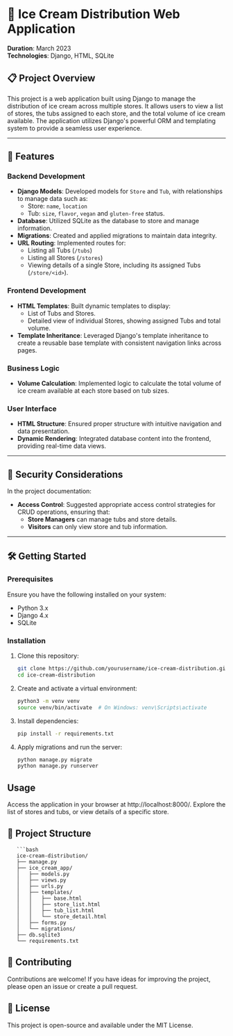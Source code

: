 # 🍦 Ice Cream Distribution Web Application

**Duration**: March 2023  
**Technologies**: Django, HTML, SQLite

## 📋 Project Overview
This project is a web application built using Django to manage the distribution of ice cream across multiple stores. It allows users to view a list of stores, the tubs assigned to each store, and the total volume of ice cream available. The application utilizes Django's powerful ORM and templating system to provide a seamless user experience.

---

## 🚀 Features

### Backend Development
- **Django Models**: Developed models for `Store` and `Tub`, with relationships to manage data such as:
  - Store: `name`, `location`
  - Tub: `size`, `flavor`, `vegan` and `gluten-free` status.
- **Database**: Utilized SQLite as the database to store and manage information.
- **Migrations**: Created and applied migrations to maintain data integrity.
- **URL Routing**: Implemented routes for:
  - Listing all Tubs (`/tubs`)
  - Listing all Stores (`/stores`)
  - Viewing details of a single Store, including its assigned Tubs (`/store/<id>`).

### Frontend Development
- **HTML Templates**: Built dynamic templates to display:
  - List of Tubs and Stores.
  - Detailed view of individual Stores, showing assigned Tubs and total volume.
- **Template Inheritance**: Leveraged Django's template inheritance to create a reusable base template with consistent navigation links across pages.
  
### Business Logic
- **Volume Calculation**: Implemented logic to calculate the total volume of ice cream available at each store based on tub sizes.
  
### User Interface
- **HTML Structure**: Ensured proper structure with intuitive navigation and data presentation.
- **Dynamic Rendering**: Integrated database content into the frontend, providing real-time data views.

---

## 🔐 Security Considerations
In the project documentation:
- **Access Control**: Suggested appropriate access control strategies for CRUD operations, ensuring that:
  - **Store Managers** can manage tubs and store details.
  - **Visitors** can only view store and tub information.

---

## 🛠️ Getting Started

### Prerequisites
Ensure you have the following installed on your system:
- Python 3.x
- Django 4.x
- SQLite

### Installation
1. Clone this repository:
   ```bash
   git clone https://github.com/yourusername/ice-cream-distribution.git
   cd ice-cream-distribution
2. Create and activate a virtual environment:
   ```bash
   python3 -m venv venv
   source venv/bin/activate  # On Windows: venv\Scripts\activate
3. Install dependencies:
   ```bash
   pip install -r requirements.txt
4. Apply migrations and run the server:
    ```bash
    python manage.py migrate
    python manage.py runserver
## Usage
Access the application in your browser at http://localhost:8000/.
Explore the list of stores and tubs, or view details of a specific store.

## 📂 Project Structure
       ```bash
       ice-cream-distribution/
       ├── manage.py
       ├── ice_cream_app/
       │   ├── models.py
       │   ├── views.py
       │   ├── urls.py
       │   ├── templates/
       │   │   ├── base.html
       │   │   ├── store_list.html
       │   │   ├── tub_list.html
       │   │   └── store_detail.html
       │   ├── forms.py
       │   └── migrations/
       ├── db.sqlite3
       └── requirements.txt

## 🤝 Contributing
Contributions are welcome! If you have ideas for improving the project, please open an issue or create a pull request.

## 📜 License
This project is open-source and available under the MIT License.



